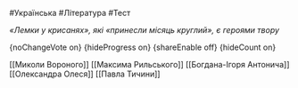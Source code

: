 #Українська #Література #Тест

*«Лемки у крисанях», які «принесли місяць круглий», є героями твору*

{noChangeVote on}
{hideProgress on}
{shareEnable off}
{hideCount on}

[[Миколи Вороного]]
[[Максима Рильського]]
[[Богдана-Ігоря Антонича]]
[[Олександра Олеся]]
[[Павла Тичини]]
